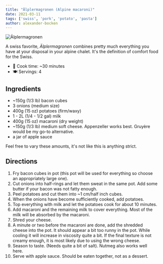 ```yaml
---
title: "Älplermagronen (Alpine macaroni)"
date: 2021-03-11
tags: ['swiss', 'pork', 'potato', 'pasta']
author: alexander-bocken
---
```


![Älplermagronen](/cooking/pix/aelplermagronen.webp)

A swiss favorite, _Älplermagronen_ combines pretty much everything you have at your disposal in your alpine chalet.
It's the definition of comfort food for the Swiss.

- 🍳 Cook time: ~30 minutes
- 🍽️  Servings: 4

## Ingredients

- ~150g (1/3 lb) bacon cubes
- 3 onions (medium size)
- 400g (15 oz) potatoes (firm/waxy)
- 1 - 2L (1/4 - 1/2 gal) milk
- 400g (15 oz) macaroni (dry weight)
- ~150g (1/3 lb) medium soft cheese. Appenzeller works best. Gruyère would be my go-to alternative.
- a jar of apple sauce

Feel free to vary these amounts, it's not like this is anything strict.

## Directions

1. Fry bacon cubes in pot (this pot will be used for everything so choose an appropriately large one).
2. Cut onions into half-rings and let them sweat in the same pot. Add some butter if your bacon was not fatty enough.
3. Peel potatoes and cut them into ~1 cm/half inch cubes.
4. When the onions have become sufficiently cooked, add potatoes.
5. Top everything with milk and let the potatoes cook for about 10 minutes.
7. Add macaroni and the remaining milk to cover everything. Most of the milk will be absorbed by the macaroni.
8. Shred your cheese.
9. A minute or two before the macaroni are done, add the shredded cheese into the pot. It should appear a bit too runny in the pot. While cooling it will increase in viscosity quite a bit. If the final texture is not creamy enough, it is most likely due to using the wrong cheese.
10. Season to taste. (Needs quite a bit of salt). Nutmeg also works well here.
11. Serve with apple sauce. Should be eaten together, not as a dessert.

